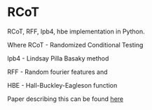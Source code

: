 # RCoT

RCoT, RFF, lpb4, hbe implementation in Python. 

Where RCoT - Randomized Conditional Testing 

lpb4 - Lindsay Pilla Basaky method 

RFF - Random fourier features and 

HBE - Hall-Buckley-Eagleson function

Paper describing this can be found [here](https://www.jait.us/show-229-1347-1.html)